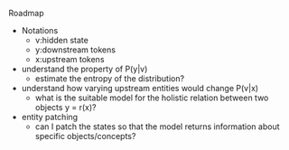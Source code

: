 Roadmap

- Notations
  - v:hidden state
  - y:downstream tokens
  - x:upstream tokens
- understand the property of P(y|v)
  - estimate the entropy of the distribution? 
- understand how varying upstream entities would change P(v|x)
  - what is the suitable model for the holistic relation between two objects y = r(x)?
- entity patching
  - can I patch the states so that the model returns information about specific objects/concepts?

